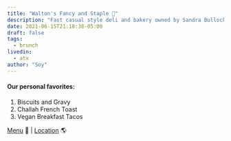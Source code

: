 ```yaml
---
title: "Walton's Fancy and Staple 🥐"
description: "Fast casual style deli and bakery owned by Sandra Bullock. I guess that's interesting."
date: 2021-06-15T21:18:38-05:00
draft: false
tags:
  - brunch
livedin:
  - atx
author: "Soy"
---
```


#### Our personal favorites:

1. Biscuits and Gravy
2. Challah French Toast
3. Vegan Breakfast Tacos

[Menu](https://www.waltonsfancyandstaple.com/docs/default-source/default-document-library/to-go-dine-in-menu-9-4-20.pdf?sfvrsn=4e7ec8f1_0) 📖  |  [Location](https://goo.gl/maps/GE2UQKTbKHzC6twC7) 🌎
